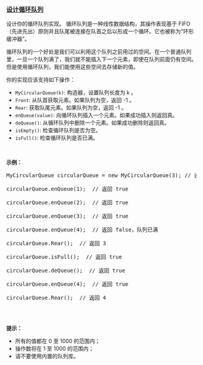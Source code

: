 ### [设计循环队列](https://leetcode-cn.com/problems/design-circular-queue)

<p>设计你的循环队列实现。 循环队列是一种线性数据结构，其操作表现基于 FIFO（先进先出）原则并且队尾被连接在队首之后以形成一个循环。它也被称为&ldquo;环形缓冲器&rdquo;。</p>

<p>循环队列的一个好处是我们可以利用这个队列之前用过的空间。在一个普通队列里，一旦一个队列满了，我们就不能插入下一个元素，即使在队列前面仍有空间。但是使用循环队列，我们能使用这些空间去存储新的值。</p>

<p>你的实现应该支持如下操作：</p>

<ul>
	<li><code>MyCircularQueue(k)</code>: 构造器，设置队列长度为 k 。</li>
	<li><code>Front</code>: 从队首获取元素。如果队列为空，返回 -1 。</li>
	<li><code>Rear</code>: 获取队尾元素。如果队列为空，返回 -1 。</li>
	<li><code>enQueue(value)</code>: 向循环队列插入一个元素。如果成功插入则返回真。</li>
	<li><code>deQueue()</code>: 从循环队列中删除一个元素。如果成功删除则返回真。</li>
	<li><code>isEmpty()</code>: 检查循环队列是否为空。</li>
	<li><code>isFull()</code>: 检查循环队列是否已满。</li>
</ul>

<p>&nbsp;</p>

<p><strong>示例：</strong></p>

<pre>MyCircularQueue circularQueue = new MyCircularQueue(3); // 设置长度为 3

circularQueue.enQueue(1); &nbsp;// 返回 true

circularQueue.enQueue(2); &nbsp;// 返回 true

circularQueue.enQueue(3); &nbsp;// 返回 true

circularQueue.enQueue(4); &nbsp;// 返回 false，队列已满

circularQueue.Rear(); &nbsp;// 返回 3

circularQueue.isFull(); &nbsp;// 返回 true

circularQueue.deQueue(); &nbsp;// 返回 true

circularQueue.enQueue(4); &nbsp;// 返回 true

circularQueue.Rear(); &nbsp;// 返回 4
&nbsp;</pre>

<p>&nbsp;</p>

<p><strong>提示：</strong></p>

<ul>
	<li>所有的值都在 0&nbsp;至 1000 的范围内；</li>
	<li>操作数将在 1 至 1000 的范围内；</li>
	<li>请不要使用内置的队列库。</li>
</ul>
